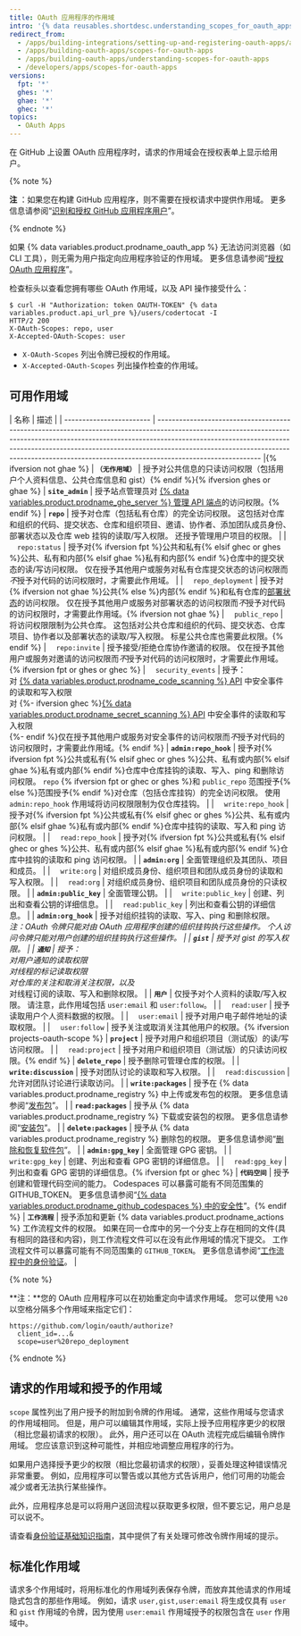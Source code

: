 ```yaml
---
title: OAuth 应用程序的作用域
intro: '{% data reusables.shortdesc.understanding_scopes_for_oauth_apps %}'
redirect_from:
  - /apps/building-integrations/setting-up-and-registering-oauth-apps/about-scopes-for-oauth-apps
  - /apps/building-oauth-apps/scopes-for-oauth-apps
  - /apps/building-oauth-apps/understanding-scopes-for-oauth-apps
  - /developers/apps/scopes-for-oauth-apps
versions:
  fpt: '*'
  ghes: '*'
  ghae: '*'
  ghec: '*'
topics:
  - OAuth Apps
---
```


在 GitHub 上设置 OAuth 应用程序时，请求的作用域会在授权表单上显示给用户。

{% note %}

**注** ：如果您在构建 GitHub 应用程序，则不需要在授权请求中提供作用域。 更多信息请参阅“[识别和授权 GitHub 应用程序用户](/apps/building-github-apps/identifying-and-authorizing-users-for-github-apps/)”。

{% endnote %}

如果 {% data variables.product.prodname_oauth_app %} 无法访问浏览器（如 CLI 工具），则无需为用户指定向应用程序验证的作用域。 更多信息请参阅“[授权 OAuth 应用程序](/developers/apps/authorizing-oauth-apps#device-flow)”。

检查标头以查看您拥有哪些 OAuth 作用域，以及 API 操作接受什么：

```shell
$ curl -H "Authorization: token OAUTH-TOKEN" {% data variables.product.api_url_pre %}/users/codertocat -I
HTTP/2 200
X-OAuth-Scopes: repo, user
X-Accepted-OAuth-Scopes: user
```

* `X-OAuth-Scopes` 列出令牌已授权的作用域。
* `X-Accepted-OAuth-Scopes` 列出操作检查的作用域。

## 可用作用域

| 名称                       | 描述                                                                                                                                                                                                                                                                                                                                                    |
| ------------------------ | ----------------------------------------------------------------------------------------------------------------------------------------------------------------------------------------------------------------------------------------------------------------------------------------------------------------------------------------------------- |{% ifversion not ghae %}
| **`（无作用域）`**             | 授予对公共信息的只读访问权限（包括用户个人资料信息、公共仓库信息和 gist）{% endif %}{% ifversion ghes or ghae %}
| **`site_admin`**         | 授予站点管理员对 [{% data variables.product.prodname_ghe_server %} 管理 API 端点](/rest/reference/enterprise-admin)的访问权限。{% endif %}
| **`repo`**               | 授予对仓库（包括私有仓库）的完全访问权限。 这包括对仓库和组织的代码、提交状态、仓库和组织项目、邀请、协作者、添加团队成员身份、部署状态以及仓库 web 挂钩的读取/写入权限。 还授予管理用户项目的权限。                                                                                                                                                                                                                                                |
| &emsp;`repo:status`      | 授予对{% ifversion fpt %}公共和私有{% elsif ghec or ghes %}公共、私有和内部{% elsif ghae %}私有和内部{% endif %}仓库中的提交状态的读/写访问权限。 仅在授予其他用户或服务对私有仓库提交状态的访问权限而*不*授予对代码的访问权限时，才需要此作用域。                                                                                                                                                                                        |
| &emsp;`repo_deployment`  | 授予对{% ifversion not ghae %}公共{% else %}内部{% endif %}和私有仓库的[部署状态](/rest/reference/repos#deployments)的访问权限。 仅在授予其他用户或服务对部署状态的访问权限而*不*授予对代码的访问权限时，才需要此作用域。{% ifversion not ghae %}
| &emsp;`public_repo`      | 将访问权限限制为公共仓库。 这包括对公共仓库和组织的代码、提交状态、仓库项目、协作者以及部署状态的读取/写入权限。 标星公共仓库也需要此权限。{% endif %}
| &emsp;`repo:invite`      | 授予接受/拒绝仓库协作邀请的权限。 仅在授予其他用户或服务对邀请的访问权限而*不*授予对代码的访问权限时，才需要此作用域。{% ifversion fpt or ghes or ghec %}
| &emsp;`security_events`  | 授予：<br/>对 [{% data variables.product.prodname_code_scanning %} API](/rest/reference/code-scanning) 中安全事件的读取和写入权限<br/>对 {%- ifversion ghec %}[{% data variables.product.prodname_secret_scanning %} API](/rest/reference/secret-scanning) 中安全事件的读取和写入权限<br/>{%- endif %}仅在授予其他用户或服务对安全事件的访问权限而*不*授予对代码的访问权限时，才需要此作用域。{% endif %}
| **`admin:repo_hook`**    | 授予对{% ifversion fpt %}公共或私有{% elsif ghec or ghes %}公共、私有或内部{% elsif ghae %}私有或内部{% endif %}仓库中仓库挂钩的读取、写入、ping 和删除访问权限。 `repo` {% ifversion fpt or ghec or ghes %}和 `public_repo` 范围授予{% else %}范围授予{% endif %}对仓库（包括仓库挂钩）的完全访问权限。 使用 `admin:repo_hook` 作用域将访问权限限制为仅仓库挂钩。                                                                              |
| &emsp;`write:repo_hook`  | 授予对{% ifversion fpt %}公共或私有{% elsif ghec or ghes %}公共、私有或内部{% elsif ghae %}私有或内部{% endif %}仓库中挂钩的读取、写入和 ping 访问权限。                                                                                                                                                                                                                                    |
| &emsp;`read:repo_hook`   | 授予对{% ifversion fpt %}公共或私有{% elsif ghec or ghes %}公共、私有或内部{% elsif ghae %}私有或内部{% endif %}仓库中挂钩的读取和 ping 访问权限。                                                                                                                                                                                                                                       |
| **`admin:org`**          | 全面管理组织及其团队、项目和成员。                                                                                                                                                                                                                                                                                                                                     |
| &emsp;`write:org`        | 对组织成员身份、组织项目和团队成员身份的读取和写入权限。                                                                                                                                                                                                                                                                                                                          |
| &emsp;`read:org`         | 对组织成员身份、组织项目和团队成员身份的只读权限。                                                                                                                                                                                                                                                                                                                             |
| **`admin:public_key`**   | 全面管理公钥。                                                                                                                                                                                                                                                                                                                                               |
| &emsp;`write:public_key` | 创建、列出和查看公钥的详细信息。                                                                                                                                                                                                                                                                                                                                      |
| &emsp;`read:public_key`  | 列出和查看公钥的详细信息。                                                                                                                                                                                                                                                                                                                                         |
| **`admin:org_hook`**     | 授予对组织挂钩的读取、写入、ping 和删除权限。 **注：**OAuth 令牌只能对由 OAuth 应用程序创建的组织挂钩执行这些操作。 个人访问令牌只能对用户创建的组织挂钩执行这些操作。                                                                                                                                                                                                                                                       |
| **`gist`**               | 授予对 gist 的写入权限。                                                                                                                                                                                                                                                                                                                                       |
| **`通知`**                 | 授予：<br/>* 对用户通知的读取权限 <br/>* 对线程的标记读取权限 <br/>* 对仓库的关注和取消关注权限，以及<br/>* 对线程订阅的读取、写入和删除权限。                                                                                                                                                                                                                                        |
| **`用户`**                 | 仅授予对个人资料的读取/写入权限。  请注意，此作用域包括 `user:email` 和 `user:follow`。                                                                                                                                                                                                                                                                                           |
| &emsp;`read:user`        | 授予读取用户个人资料数据的权限。                                                                                                                                                                                                                                                                                                                                      |
| &emsp;`user:email`       | 授予对用户电子邮件地址的读取权限。                                                                                                                                                                                                                                                                                                                                     |
| &emsp;`user:follow`      | 授予关注或取消关注其他用户的权限。{% ifversion projects-oauth-scope %}
| **`project`**            | 授予对用户和组织项目（测试版）的读/写访问权限。                                                                                                                                                                                                                                                                                                                              |
| &emsp;`read:project`     | 授予对用户和组织项目（测试版）的只读访问权限。{% endif %}
| **`delete_repo`**        | 授予删除可管理仓库的权限。                                                                                                                                                                                                                                                                                                                                         |
| **`write:discussion`**   | 授予对团队讨论的读取和写入权限。                                                                                                                                                                                                                                                                                                                                      |
| &emsp;`read:discussion`  | 允许对团队讨论进行读取访问。                                                                                                                                                                                                                                                                                                                                        |
| **`write:packages`**     | 授予在 {% data variables.product.prodname_registry %} 中上传或发布包的权限。 更多信息请参阅“[发布包](/github/managing-packages-with-github-packages/publishing-a-package)”。                                                                                                                                                                                                   |
| **`read:packages`**      | 授予从 {% data variables.product.prodname_registry %} 下载或安装包的权限。 更多信息请参阅“[安装包](/github/managing-packages-with-github-packages/installing-a-package)”。                                                                                                                                                                                                    |
| **`delete:packages`**    | 授予从 {% data variables.product.prodname_registry %} 删除包的权限。 更多信息请参阅“[删除和恢复软件包](/packages/learn-github-packages/deleting-and-restoring-a-package)”。                                                                                                                                                                                                     |
| **`admin:gpg_key`**      | 全面管理 GPG 密钥。                                                                                                                                                                                                                                                                                                                                          |
| &emsp;`write:gpg_key`    | 创建、列出和查看 GPG 密钥的详细信息。                                                                                                                                                                                                                                                                                                                                 |
| &emsp;`read:gpg_key`     | 列出和查看 GPG 密钥的详细信息。{% ifversion fpt or ghec %}
| **`代码空间`**               | 授予创建和管理代码空间的能力。 Codespaces 可以暴露可能有不同范围集的 GITHUB_TOKEN。 更多信息请参阅“[{% data variables.product.prodname_github_codespaces %} 中的安全性](/codespaces/codespaces-reference/security-in-github-codespaces#authentication)”。{% endif %}
| **`工作流程`**               | 授予添加和更新 {% data variables.product.prodname_actions %} 工作流程文件的权限。 如果在同一仓库中的另一个分支上存在相同的文件(具有相同的路径和内容)，则工作流程文件可以在没有此作用域的情况下提交。 工作流程文件可以暴露可能有不同范围集的 `GITHUB_TOKEN`。 更多信息请参阅“[工作流程中的身份验证](/actions/reference/authentication-in-a-workflow#permissions-for-the-github_token)。                                                                               |

{% note %}

**注：**您的 OAuth 应用程序可以在初始重定向中请求作用域。 您可以使用 `%20` 以空格分隔多个作用域来指定它们：

    https://github.com/login/oauth/authorize?
      client_id=...&
      scope=user%20repo_deployment

{% endnote %}

## 请求的作用域和授予的作用域

`scope` 属性列出了用户授予的附加到令牌的作用域。 通常，这些作用域与您请求的作用域相同。 但是，用户可以编辑其作用域，实际上授予应用程序更少的权限（相比您最初请求的权限）。 此外，用户还可以在 OAuth 流程完成后编辑令牌作用域。 您应该意识到这种可能性，并相应地调整应用程序的行为。

如果用户选择授予更少的权限（相比您最初请求的权限），妥善处理这种错误情况非常重要。 例如，应用程序可以警告或以其他方式告诉用户，他们可用的功能会减少或者无法执行某些操作。

此外，应用程序总是可以将用户送回流程以获取更多权限，但不要忘记，用户总是可以说不。

请查看[身份验证基础知识指南](/guides/basics-of-authentication/)，其中提供了有关处理可修改令牌作用域的提示。

## 标准化作用域

请求多个作用域时，将用标准化的作用域列表保存令牌，而放弃其他请求的作用域隐式包含的那些作用域。 例如，请求 `user,gist,user:email` 将生成仅具有 `user` 和 `gist` 作用域的令牌，因为使用 `user:email` 作用域授予的权限包含在 `user` 作用域中。
